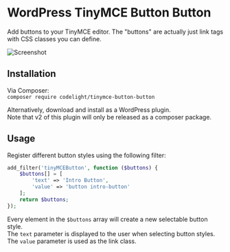 # WordPress TinyMCE Button Button
Add buttons to your TinyMCE editor. The "buttons" are actually just link tags with CSS classes you can define.

![Screenshot](https://i.imgur.com/nmH5deB.png)

## Installation
Via Composer:  
`composer require codelight/tinymce-button-button`

Alternatively, download and install as a WordPress plugin.   
Note that v2 of this plugin will only be released as a composer package.

## Usage
Register different button styles using the following filter:  
```php
add_filter('tinyMCEButton', function ($buttons) {
    $buttons[] = [
        'text' => 'Intro Button', 
        'value' => 'button intro-button'
    ];
    return $buttons;
});
```
Every element in the `$buttons` array will create a new selectable button style.  
The `text` parameter is displayed to the user when selecting button styles. The `value` parameter is used as the link class.

